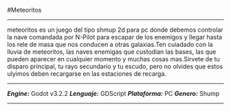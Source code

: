 
#Meteoritos
***
meteoritos es un juego del tipo shmup 2d para pc donde debemos controlar la nave comandada por N-Pilot para escapar de los enemigos y llegar hasta los rele de masa que nos conducen a otras galaxias.Ten cuiadado con la lluvia de meteoritos, las naves enemigas que custodian las bases, las que pueden aparecer en cualquier momento y muchas cosas mas.Sirvete de tu disparo principal, tu rayo secundario y tu escudo, pero no olvides que estos ulyimos deben recargarse en las estaciones de recarga.
***
***Engine:*** Godot v3.2.2
***Lenguaje:*** GDScript 
***Plataforma:*** PC
***Genero:*** Shump
*** 
